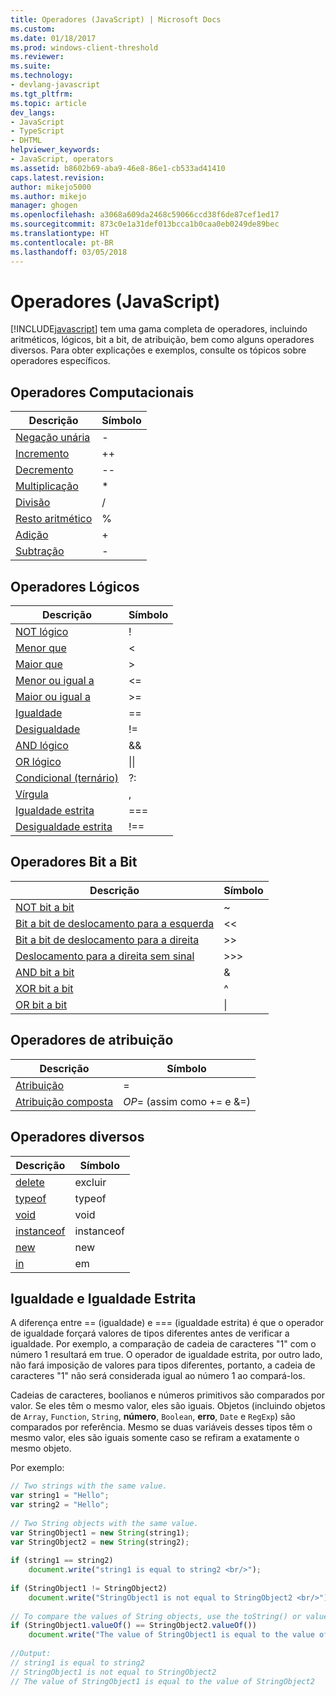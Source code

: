 ```yaml
---
title: Operadores (JavaScript) | Microsoft Docs
ms.custom: 
ms.date: 01/18/2017
ms.prod: windows-client-threshold
ms.reviewer: 
ms.suite: 
ms.technology:
- devlang-javascript
ms.tgt_pltfrm: 
ms.topic: article
dev_langs:
- JavaScript
- TypeScript
- DHTML
helpviewer_keywords:
- JavaScript, operators
ms.assetid: b8602b69-aba9-46e8-86e1-cb533ad41410
caps.latest.revision: 
author: mikejo5000
ms.author: mikejo
manager: ghogen
ms.openlocfilehash: a3068a609da2468c59066ccd38f6de87cef1ed17
ms.sourcegitcommit: 873c0e1a31def013bcca1b0caa0eb0249de89bec
ms.translationtype: HT
ms.contentlocale: pt-BR
ms.lasthandoff: 03/05/2018
---
```

# <a name="operators-javascript"></a>Operadores (JavaScript)
[!INCLUDE[javascript](../javascript/includes/javascript-md.md)] tem uma gama completa de operadores, incluindo aritméticos, lógicos, bit a bit, de atribuição, bem como alguns operadores diversos. Para obter explicações e exemplos, consulte os tópicos sobre operadores específicos.  
  
## <a name="computational-operators"></a>Operadores Computacionais  
  
|Descrição|Símbolo|  
|-----------------|------------|  
|[Negação unária](../javascript/reference/subtraction-operator-decrement-javascript.md)|-|  
|[Incremento](../javascript/reference/increment-and-decrement-operators-javascript.md)|++|  
|[Decremento](../javascript/reference/increment-and-decrement-operators-javascript.md)|--|  
|[Multiplicação](../javascript/reference/multiplication-operator-decrement-javascript.md)|*|  
|[Divisão](../javascript/reference/division-operator-decrement-javascript.md)|/|  
|[Resto aritmético](../javascript/reference/modulus-operator-decrementjavascript.md)|%|  
|[Adição](../javascript/reference/addition-operator-decrement-javascript.md)|+|  
|[Subtração](../javascript/reference/subtraction-operator-decrement-javascript.md)|-|  
  
## <a name="logical-operators"></a>Operadores Lógicos  
  
|Descrição|Símbolo|  
|-----------------|------------|  
|[NOT lógico](../javascript/reference/logical-not-operator-decrement-exclpt-javascript.md)|!|  
|[Menor que](../javascript/reference/comparison-operators-javascript.md)|\<|  
|[Maior que](../javascript/reference/comparison-operators-javascript.md)|>|  
|[Menor ou igual a](../javascript/reference/comparison-operators-javascript.md)|\<=|  
|[Maior ou igual a](../javascript/reference/comparison-operators-javascript.md)|>=|  
|[Igualdade](../javascript/reference/comparison-operators-javascript.md)|==|  
|[Desigualdade](../javascript/reference/comparison-operators-javascript.md)|!=|  
|[AND lógico](../javascript/reference/logical-and-operator-decrement-javascript.md)|&&|  
|[OR lógico](../javascript/reference/logical-or-operator-decrement-javascript.md)|&#124;&#124;|  
|[Condicional (ternário)](../javascript/reference/conditional-ternary-operator-decrement-javascript.md)|?:|  
|[Vírgula](../javascript/reference/comma-operator-decrement-javascript.md)|,|  
|[Igualdade estrita](../javascript/reference/comparison-operators-javascript.md)|===|  
|[Desigualdade estrita](../javascript/reference/comparison-operators-javascript.md)|!==|  
  
## <a name="bitwise-operators"></a>Operadores Bit a Bit  
  
|Descrição|Símbolo|  
|-----------------|------------|  
|[NOT bit a bit](../javascript/reference/bitwise-not-operator-decrement-tilde-javascript.md)|~|  
|[Bit a bit de deslocamento para a esquerda](../javascript/reference/bitwise-left-shift-operator-decrement-javascript.md)|<\<|  
|[Bit a bit de deslocamento para a direita](../javascript/reference/bitwise-right-shift-operator-decrement-javascript.md)|>>|  
|[Deslocamento para a direita sem sinal](../javascript/reference/unsigned-right-shift-operator-decrement-javascript.md)|>>>|  
|[AND bit a bit](../javascript/reference/bitwise-and-operator-decrement-javascript.md)|&|  
|[XOR bit a bit](../javascript/reference/bitwise-xor-operator-decrement-hat-javascript.md)|^|  
|[OR bit a bit](../javascript/reference/bitwise-or-operator-decrement-javascript.md)|&#124;|  
  
## <a name="assignment-operators"></a>Operadores de atribuição  
  
|Descrição|Símbolo|  
|-----------------|------------|  
|[Atribuição](../javascript/reference/assignment-operator-decrement-equal-javascript.md)|=|  
|[Atribuição composta](../javascript/reference/compound-assignment-operators-javascript.md)|*OP*= (assim como += e &=)|  
  
## <a name="miscellaneous-operators"></a>Operadores diversos  
  
|Descrição|Símbolo|  
|-----------------|------------|  
|[delete](../javascript/reference/delete-operator-decrementjavascript.md)|excluir|  
|[typeof](../javascript/reference/typeof-operator-decrementjavascript.md)|typeof|  
|[void](../javascript/reference/void-operator-decrementjavascript.md)|void|  
|[instanceof](../javascript/reference/instanceof-operator-decrementjavascript.md)|instanceof|  
|[new](../javascript/reference/new-operator-decrementjavascript.md)|new|  
|[in](../javascript/reference/in-operator-decrementjavascript.md)|em|  
  
## <a name="equality-and-strict-equality"></a>Igualdade e Igualdade Estrita  
 A diferença entre == (igualdade) e === (igualdade estrita) é que o operador de igualdade forçará valores de tipos diferentes antes de verificar a igualdade. Por exemplo, a comparação de cadeia de caracteres "1" com o número 1 resultará em true. O operador de igualdade estrita, por outro lado, não fará imposição de valores para tipos diferentes, portanto, a cadeia de caracteres "1" não será considerada igual ao número 1 ao compará-los.  
  
 Cadeias de caracteres, boolianos e números primitivos são comparados por valor. Se eles têm o mesmo valor, eles são iguais. Objetos (incluindo objetos de `Array`, `Function`, `String`, **número**, `Boolean`, **erro**, `Date` e `RegExp`) são comparados por referência. Mesmo se duas variáveis desses tipos têm o mesmo valor, eles são iguais somente caso se refiram a exatamente o mesmo objeto.  
  
 Por exemplo:  
  
```JavaScript  
// Two strings with the same value.  
var string1 = "Hello";  
var string2 = "Hello";  
  
// Two String objects with the same value.  
var StringObject1 = new String(string1);  
var StringObject2 = new String(string2);  
  
if (string1 == string2)  
    document.write("string1 is equal to string2 <br/>");  
  
if (StringObject1 != StringObject2)  
    document.write("StringObject1 is not equal to StringObject2 <br/>");  
  
// To compare the values of String objects, use the toString() or valueOf() methods.  
if (StringObject1.valueOf() == StringObject2.valueOf())  
    document.write("The value of StringObject1 is equal to the value of StringObject2");  
  
//Output:  
// string1 is equal to string2   
// StringObject1 is not equal to StringObject2   
// The value of StringObject1 is equal to the value of StringObject2  
  
```
